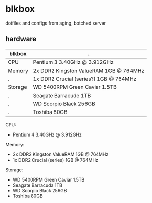 # blkbox
dotfiles and configs from aging, botched server

## hardware

blkbox | . 
--- | --- 
CPU | Pentium 3 3.40GHz @ 3.912GHz
Memory | 2x DDR2 Kingston ValueRAM 1GB @ 764MHz
. | 1x DDR2 Crucial (series?) 1GB @  764MHz
Storage | WD 5400RPM Green Caviar 1.5TB
. | Seagate Barracude 1TB
. | WD Scorpio Black 256GB
. | Toshiba 80GB






CPU:
- Pentium 4 3.40GHz @ 3.912GHz

Memory:
- 2x DDR2 Kingston ValueRAM 1GB @ 764MHz
- 1x DDR2 Crucial (series) 1GB @ 764MHz

Storage:
- WD 5400RPM Green Caviar 1.5TB
- Seagate Barracuda 1TB
- WD Scorpio Black 256GB
- Toshiba 80GB
